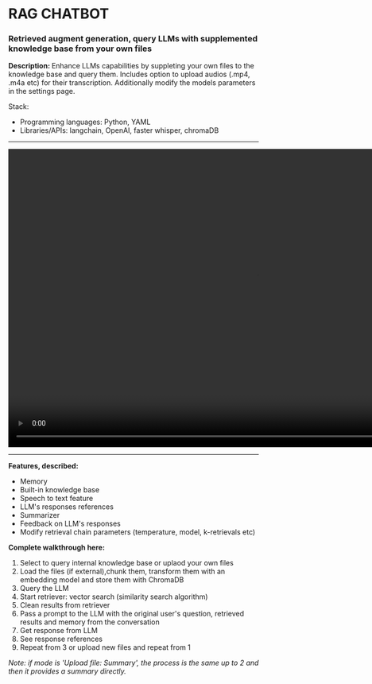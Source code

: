 # RAG CHATBOT 

### Retrieved augment generation, query LLMs with supplemented knowledge base from your own files
<p> <b> Description: </b> Enhance LLMs capabilities by suppleting your own files to the knowledge base and query them. Includes option to upload audios (.mp4, .m4a etc) for their transcription. Additionally modify the models parameters in the settings page.</p>



<p>Stack:</p> 

<ul> 
<li>Programming languages: Python, YAML </li>
<li> Libraries/APIs: langchain, OpenAI, faster whisper, chromaDB</li> 
</ul>
<p>  </p>
<hr>

<video width="1000" height="600" controls>
  <source src="rag_chatbot/documentation/0329(2).mov" type="video/mp4">
</video>

<hr>

<p> <b> Features, described: </b> </p>
<ul>
      <li> Memory</li>
      <li> Built-in knowledge base</li>
      <li> Speech to text feature </li>
      <li> LLM's responses references </li>
      <li> Summarizer</li>
      <li> Feedback on LLM's responses </li>
      <li> Modify retrieval chain parameters (temperature, model, k-retrievals etc) </li>
</ul>



<p> <b> Complete walkthrough here: </b> </p>
<ol>
      <li> Select to query internal knowledge base or uplaod your own files</li>
      <li> Load the files (if external),chunk them, transform them with an embedding model and store them with ChromaDB  </li>
      <li> Query the LLM</li>
      <li> Start retriever: vector search (similarity search algorithm)</li>
      <li> Clean results from retriever</li>
      <li> Pass a prompt to the LLM with the original user's question, retrieved results and memory from the conversation</li>
      <li> Get response from LLM</li>
      <li> See response references</li>
      <li> Repeat from 3 or upload new files and repeat from 1</li>

</ol>
<p> <i> Note: if mode is 'Upload file: Summary', the process is the same up to 2 and then it provides a summary directly. </p> </i>
